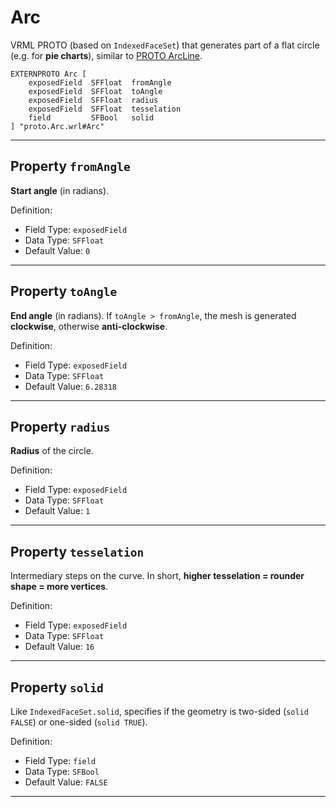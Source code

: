 # Arc

VRML PROTO (based on `IndexedFaceSet`) that generates part of a flat circle (e.g. for **pie charts**),
similar to [PROTO ArcLine](https://github.com/wildpeaks/proto-arcline).

	EXTERNPROTO Arc [
		exposedField  SFFloat  fromAngle
		exposedField  SFFloat  toAngle
		exposedField  SFFloat  radius
		exposedField  SFFloat  tesselation
		field         SFBool   solid
	] "proto.Arc.wrl#Arc"


-------------------------------------------------------------------------------

## Property `fromAngle`

**Start angle** (in radians).

Definition:
 - Field Type: `exposedField`
 - Data Type: `SFFloat`
 - Default Value: `0`


-------------------------------------------------------------------------------

## Property `toAngle`

**End angle** (in radians).
If `toAngle > fromAngle`, the mesh is generated **clockwise**, otherwise **anti-clockwise**.

Definition:
 - Field Type: `exposedField`
 - Data Type: `SFFloat`
 - Default Value: `6.28318`


-------------------------------------------------------------------------------

## Property `radius`

**Radius** of the circle.

Definition:
 - Field Type: `exposedField`
 - Data Type: `SFFloat`
 - Default Value: `1`


-------------------------------------------------------------------------------

## Property `tesselation`

Intermediary steps on the curve.
In short, **higher tesselation = rounder shape = more vertices**.

Definition:
 - Field Type: `exposedField`
 - Data Type: `SFFloat`
 - Default Value: `16`


-------------------------------------------------------------------------------

## Property `solid`

Like `IndexedFaceSet.solid`, specifies if the geometry is two-sided (`solid FALSE`) or one-sided (`solid TRUE`).

Definition:
 - Field Type: `field`
 - Data Type: `SFBool`
 - Default Value: `FALSE`


-------------------------------------------------------------------------------

